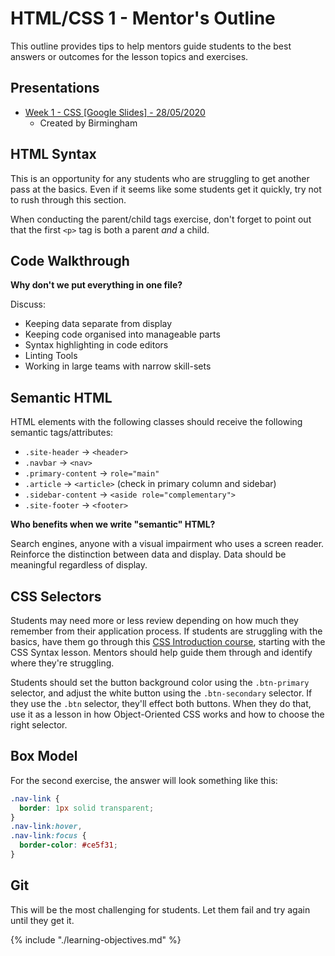 # HTML/CSS 1 - Mentor's Outline

This outline provides tips to help mentors guide students to the best answers or outcomes for the lesson topics and exercises.

## Presentations

- [Week 1 - CSS [Google Slides] - 28/05/2020](https://docs.google.com/presentation/d/18gCQlySM5kNaK4og4-XF8kHlyJVZUrRcbRK1zXC5SBg/edit#slide=id.p)
  - Created by Birmingham

## HTML Syntax

This is an opportunity for any students who are struggling to get another pass at the basics. Even if it seems like some students get it quickly, try not to rush through this section.

When conducting the parent/child tags exercise, don't forget to point out that the first `<p>` tag is both a parent _and_ a child.

## Code Walkthrough

**Why don't we put everything in one file?**

Discuss:

- Keeping data separate from display
- Keeping code organised into manageable parts
- Syntax highlighting in code editors
- Linting Tools
- Working in large teams with narrow skill-sets

## Semantic HTML

HTML elements with the following classes should receive the following semantic tags/attributes:

- `.site-header` -> `<header>`
- `.navbar` -> `<nav>`
- `.primary-content` -> `role="main"`
- `.article` -> `<article>` (check in primary column and sidebar)
- `.sidebar-content` -> `<aside role="complementary">`
- `.site-footer` -> `<footer>`

**Who benefits when we write "semantic" HTML?**

Search engines, anyone with a visual impairment who uses a screen reader. Reinforce the distinction between data and display. Data should be meaningful regardless of display.

## CSS Selectors

Students may need more or less review depending on how much they remember from their application process. If students are struggling with the basics, have them go through this [CSS Introduction course](https://www.codecademy.com/courses/web-beginner-en-TlhFi/resume?curriculum_id=50579fb998b470000202dc8b), starting with the CSS Syntax lesson. Mentors should help guide them through and identify where they're struggling.

Students should set the button background color using the `.btn-primary` selector, and adjust the white button using the `.btn-secondary` selector. If they use the `.btn` selector, they'll effect both buttons. When they do that, use it as a lesson in how Object-Oriented CSS works and how to choose the right selector.

## Box Model

For the second exercise, the answer will look something like this:

```css
.nav-link {
  border: 1px solid transparent;
}
.nav-link:hover,
.nav-link:focus {
  border-color: #ce5f31;
}
```

## Git

This will be the most challenging for students. Let them fail and try again until they get it.

{% include "./learning-objectives.md" %}
